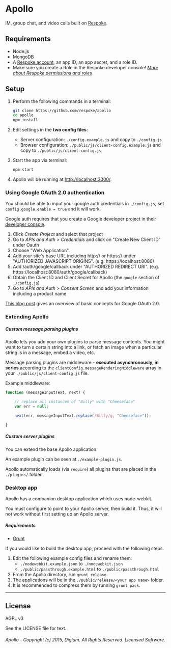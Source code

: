 # Apollo

IM, group chat, and video calls built on [Respoke](https://respoke.io).

## Requirements

* Node.js
* MongoDB
* A [Respoke account](https://respoke.io), an app ID, an app secret, and a role ID.
* Make sure you create a Role in the Respoke developer console! *[More about Respoke permissions and roles](https://docs.respoke.io/tutorials/roles-and-permissions.html)*

## Setup

1. Perform the following commands in a terminal:
    ```bash
    git clone https://github.com/respoke/apollo
    cd apollo
    npm install
    ```

1. Edit settings in the **two config files**:
    - Server configuration: `./config.example.js` and copy to `./config.js`
    - Browser configuration: `./public/js/client-config.example.js` and copy to `./public/js/client-config.js`

1. Start the app via terminal:
    ```bash
    npm start
    ```

1. Apollo will be running at [http://localhost:3000/](http://localhost:3000/).


### Using Google OAuth 2.0 authentication

You should be able to input your google auth credentials in `./config.js`, set `config.google.enable = true` and it will work.

Google auth requires that you create a Google developer project in their [developer console](https://console.developers.google.com).
1. Click *Create Project* and select that project
1. Go to *APIs and Auth* > *Credentials* and click on "Create New Client ID" under Oauth
1. Choose "Web Application".
1. Add your site's base URL including http:// or https:// under "AUTHORIZED JAVASCRIPT ORIGINS". (e.g. https://localhost:8080)
1. Add <base URL>/auth/google/callback under "AUTHORIZED REDIRECT URI". (e.g. https://localhost:8080/auth/google/callback)
1. Obtain the Client ID and Client Secret for Apollo (the `google` section of `./config.js`)
1. Go to *APIs and Auth* > *Consent Screen* and add your information including a product name

[This blog post](http://scotch.io/tutorials/javascript/easy-node-authentication-google) gives an
overview of basic concepts for Google OAuth 2.0.

### Extending Apollo

##### Custom message parsing plugins

Apollo lets you add your own plugins to parse message contents. You might want to turn a certain
string into a link, or fetch an image when a particular string is in a message, embed a video, etc.

Message parsing plugins are middleware - **executed asynchronously, in series** according to the `clientConfig.messageRenderingMiddleware` array in your `./public/js/client-config.js` file.

Example middleware:

```javascript
function (messageInputText, next) {

    // replace all instances of "Billy" with "Cheeseface"
    var err = null;

    next(err, messageInputText.replace(/Billy/g, "Cheeseface"));

}
```

##### Custom server plugins

You can extend the base Apollo application.

An example plugin can be seen at `./example-plugin.js`.

Apollo automatically loads (via `require`) all plugins that are placed in the `./plugins/` folder.

### Desktop app

Apollo has a companion desktop application which uses node-webkit.

You must configure to point to your Apollo server, then build it. Thus, it will not work without
first setting up an Apollo server.

##### Requirements

* [Grunt](http://gruntjs.com)

If you would like to build the desktop app, proceed with the following steps.

1. Edit the following example config files and rename them:
    * `./nodewebkit.example.json` to `./nodewebkit.json`
    * `./public/passthrough.example.html` to `./public/passthrough.html`
1. From the Apollo directory, run `grunt release`.
1. The applications will be in the `./public/release/<your app name>` folder.
1. It is recommended to compress them by running `grunt pack`.

---

## License

AGPL v3

See the LICENSE file for text.

###### Apollo - Copyright (c) 2015, Digium. All Rights Reserved. Licensed Software.
